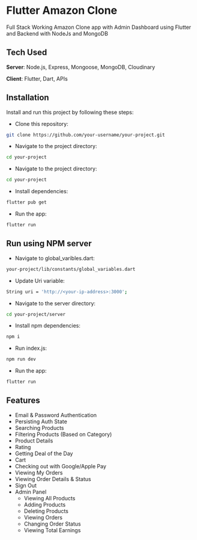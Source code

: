 # Flutter Amazon Clone

Full Stack Working Amazon Clone app with Admin Dashboard using Flutter and Backend with NodeJs and MongoDB

## Tech Used
**Server**: Node.js, Express, Mongoose, MongoDB, Cloudinary

**Client**: Flutter, Dart, APIs

## Installation

Install and run this project by following these steps:

- Clone this repository:

```bash
git clone https://github.com/your-username/your-project.git
```

- Navigate to the project directory:

```bash
cd your-project
```

- Navigate to the project directory:

```bash
cd your-project
```
- Install dependencies:

```bash
flutter pub get
```

- Run the app:

```bash
flutter run
```
    
## Run using NPM server

- Navigate to global_varibles.dart:

```bash
your-project/lib/constants/global_variables.dart
```

- Update Uri variable:

```bash
String uri = 'http://<your-ip-address>:3000';
```

- Navigate to the server directory:

```bash
cd your-project/server
```

- Install npm dependencies:

```bash
npm i
```
- Run index.js:

```bash
npm run dev
```

- Run the app:

```bash
flutter run
```


## Features
- Email & Password Authentication
- Persisting Auth State
- Searching Products
- Filtering Products (Based on Category)
- Product Details
- Rating
- Getting Deal of the Day
- Cart
- Checking out with Google/Apple Pay
- Viewing My Orders
- Viewing Order Details & Status
- Sign Out
- Admin Panel
    - Viewing All Products
    - Adding Products
    - Deleting Products
    - Viewing Orders
    - Changing Order Status
    - Viewing Total Earnings

